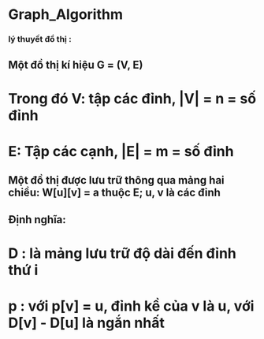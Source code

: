 # Graph_Algorithm
### lý thuyết đồ thị :
## Một đồ thị kí hiệu G = (V, E)
# Trong đó V: tập các đỉnh, |V| = n = số đỉnh
#          E: Tập các cạnh, |E| = m = số đỉnh
## Một đồ thị được lưu trữ thông qua mảng hai chiều: W[u][v] = a thuộc E; u, v là các đỉnh
## Định nghĩa: 
# D : là mảng lưu trữ độ dài đến đỉnh thứ i
# p : với p[v] = u, đỉnh kề của v là u, với D[v] - D[u] là ngắn nhất
